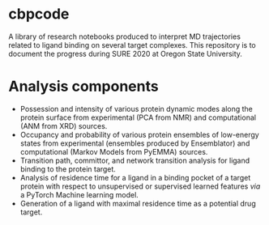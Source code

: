 # cbpcode

A library of research notebooks produced to interpret MD trajectories related to ligand binding on several target complexes. This repository is to document the progress during SURE 2020 at Oregon State University.

# Analysis components
- Possession and intensity of various protein dynamic modes along the protein surface from experimental (PCA from NMR) and computational (ANM from XRD) sources.
- Occupancy and probability of various protein ensembles of low-energy states from experimental (ensembles produced by Ensemblator) and computational (Markov Models from PyEMMA) sources.
- Transition path, committor, and network transition analysis for ligand binding to the protein target.
- Analysis of residence time for a ligand in a binding pocket of a target protein with respect to unsupervised or supervised learned features *via* a PyTorch Machine learning model.
- Generation of a ligand with maximal residence time as a potential drug target.
